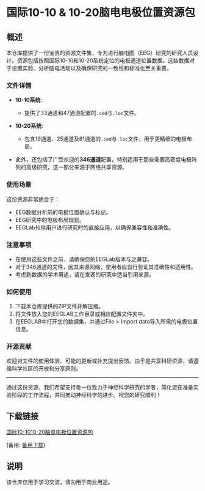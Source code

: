 # 国际10-10 & 10-20脑电电极位置资源包

## 概述

本仓库提供了一份宝贵的资源文件集，专为进行脑电图（EEG）研究的研究人员设计。资源包括按照国际10-10和10-20系统定位的电极通道位置数据。这些数据对于设置实验、分析脑电活动以及确保研究的一致性和标准化至关重要。

### 文件详情

- **10-10系统**:
  - 提供了33通道和47通道配置的`.ced`与`.loc`文件。
  
- **10-20系统**:
  - 包含19通道、25通道及81通道的`.ced`与`.loc`文件，用于更精细的电极布局。
  
- 此外，还包括了广受欢迎的**346通道**配置，特别适用于那些需要高密度电极阵列的高级研究，这一部分来源于网络共享资源。

### 使用场景

这份资源非常适合于：
- EEG数据分析前的电极位置确认与标记。
- EEG研究中的电极布局规划。
- EEGLab软件用户进行研究时的直接应用，以确保兼容性和准确性。
  
### 注意事项

- 在使用这些文件之前，请确保您的EEGLab版本与之兼容。
- 对于346通道的文件，因其来源网络，使用者应自行验证其准确性和适用性。
- 考虑到数据的学术用途，请在发表的研究中适当引用来源。

### 如何使用

1. 下载本仓库提供的ZIP文件并解压缩。
2. 将文件放入您的EEGLAB工作目录或相应配置文件夹中。
3. 在EEGLAB中打开您的数据集，并通过File > Import data导入所需的电极位置信息。

### 开源贡献

欢迎对文件的使用体验、可能的更新或补充提出反馈。由于是共享科研资源，请遵循科学社区的开放和分享原则。

---

通过这份资源，我们希望支持每一位致力于神经科学研究的学者，简化您在准备实验阶段的工作流程，共同推动神经科学的进步。祝您的研究顺利！

## 下载链接
[国际10-1010-20脑电电极位置资源包](https://pan.quark.cn/s/071c4a89ff56) 

(备用: [备用下载](https://pan.baidu.com/s/1IOw5GidzeOxBJO7fr2iZ4Q?pwd=1234))

## 说明

该仓库仅用于学习交流，请勿用于商业用途。
